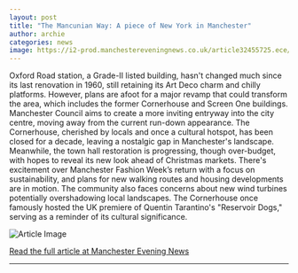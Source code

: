 ```yaml
---
layout: post
title: "The Mancunian Way: A piece of New York in Manchester"
author: archie
categories: news
image: https://i2-prod.manchestereveningnews.co.uk/article32455725.ece/ALTERNATES/s1200/0_imagemaker-76.jpg
---
```

Oxford Road station, a Grade-II listed building, hasn't changed much since its last renovation in 1960, still retaining its Art Deco charm and chilly platforms. However, plans are afoot for a major revamp that could transform the area, which includes the former Cornerhouse and Screen One buildings. Manchester Council aims to create a more inviting entryway into the city centre, moving away from the current run-down appearance. The Cornerhouse, cherished by locals and once a cultural hotspot, has been closed for a decade, leaving a nostalgic gap in Manchester's landscape. Meanwhile, the town hall restoration is progressing, though over-budget, with hopes to reveal its new look ahead of Christmas markets. There's excitement over Manchester Fashion Week’s return with a focus on sustainability, and plans for new walking routes and housing developments are in motion. The community also faces concerns about new wind turbines potentially overshadowing local landscapes. The Cornerhouse once famously hosted the UK premiere of Quentin Tarantino's "Reservoir Dogs," serving as a reminder of its cultural significance.

![Article Image](https://i2-prod.manchestereveningnews.co.uk/article32455725.ece/ALTERNATES/s1200/0_imagemaker-76.jpg)

[Read the full article at Manchester Evening News](https://www.manchestereveningnews.co.uk/news/greater-manchester-news/mancunian-way-piece-new-york-32455621)

---
